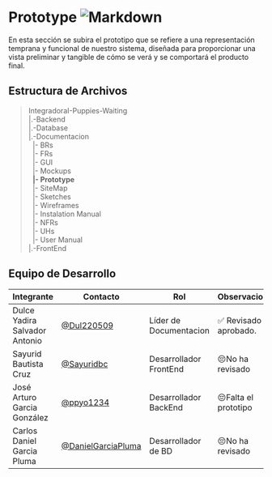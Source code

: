 # Prototype   ![Markdown](https://img.shields.io/badge/Markdown-000000?style=for-the-badge&logo=markdown&logoColor=white)

En esta sección se subira el prototipo  que se refiere a una representación temprana y funcional de nuestro sistema, diseñada para proporcionar una vista preliminar y tangible de cómo se verá y se comportará el producto final.
## Estructura de Archivos 

>IntegradoraI-Puppies-Waiting<br>
>|.-Backend <br>
>|.-Database <br>
>|.-Documentacion<br>
>&nbsp;&nbsp;|- BRs <br>
>&nbsp;&nbsp;|- FRs <br>
>&nbsp;&nbsp;|- GUI <br>
>&nbsp;&nbsp;|- Mockups <br>
>&nbsp;&nbsp;**|- Prototype** <br>
>&nbsp;&nbsp;|- SiteMap <br>
>&nbsp;&nbsp;|- Sketches <br>
>&nbsp;&nbsp;|- Wireframes <br>
>&nbsp;&nbsp;|- Instalation Manual <br>
>&nbsp;&nbsp;|- NFRs <br>
>&nbsp;&nbsp;|- UHs <br>
>&nbsp;&nbsp;|- User Manual <br>
>|.-FrontEnd<br>


## Equipo de Desarrollo

|Integrante|Contacto|Rol|Observaciones|
|------------|--------|---|---|
|Dulce Yadira Salvador Antonio|[@Dul220509](https://github.com/Dul220509)|Líder de Documentacion|✅ Revisado y aprobado.|
|Sayurid Bautista Cruz|[@Sayuridbc](https://github.com/sayuridbc)|Desarrollador FrontEnd|😔No ha revisado|
|José Arturo Garcia González |[@ppyo1234](https://github.com/ppyo1234)|Desarrollador BackEnd|😔Falta el prototipo|
|Carlos Daniel Garcia Pluma|[@DanielGarciaPluma](https://github.com/DanielGarciaPluma)|Desarrollador de BD|😔No ha revisado|